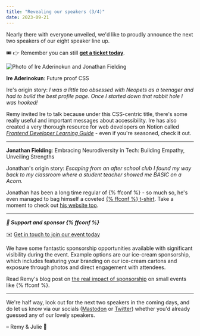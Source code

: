 ```yaml
---
title: "Revealing our speakers (3/4)"
date: 2023-09-21
---
```


Nearly there with everyone unveiled, we'd like to proudly announce the next two speakers of our eight speaker line up.

🎟️ 👉 Remember you can still **[get a ticket today](https://ffconf.org/tickets)**.

![Photo of Ire Aderinokun and Jonathan Fielding](https://ffconf.org/images/articles/2023-speakers-3.jpg)


**Ire Aderinokun**: Future proof CSS

Ire's origin story: _I was a little too obsessed with Neopets as a teenager and had to build the best profile page. Once I started down that rabbit hole I was hooked!_

Remy invited Ire to talk because under this CSS-centric title, there's some really useful and important messages about accessibility. Ire has also created a very thorough resource for web developers on Notion called _[Frontend Developer Learning Guide](https://ire.notion.site/Frontend-Developer-Learning-Guide-39e189f4a49b4fcb9a6304ebf1f327a9)_ - even if you're seasoned, check it out.

---

**Jonathan Fielding**: Embracing Neurodiversity in Tech: Building Empathy, Unveiling Strengths

Jonathan's origin story: _Escaping from an after school club I found my way back to my classroom where a student teacher showed me BASIC on a Acorn._

Jonathan has been a long time regular of {% ffconf %} - so much so, he's even managed to bag himself a coveted [{% ffconf %} t-shirt](https://twitter.com/jonthanfielding). Take a moment to check out [his website too](https://www.jonathanfielding.com/).

---

***💞 Support and sponsor {% ffconf %}***

✉️ [Get in touch to join our event today](mailto:events@leftlogic.com?subject=Request%20for%20sponsor%20pack%20%5B2023%5D)

We have some fantastic sponsorship opportunities available with significant visibility during the event. Example options are our ice-cream sponsorship, which includes featuring your branding on our ice-cream cartons and exposure through photos and direct engagement with attendees.

Read Remy's blog post on [the real impact of sponsorship](https://remysharp.com/2023/09/14/why-sponsor-ffconf) on small events like {% ffconf %}.

---

We're half way, look out for the next two speakers in the coming days, and do let us know via our socials ([Mastodon](https://social.ffconf.org/@ffconf) or [Twitter](https://twitter.com/ffconf)) whether you'd already guessed any of our lovely speakers.

– Remy & Julie 👋
